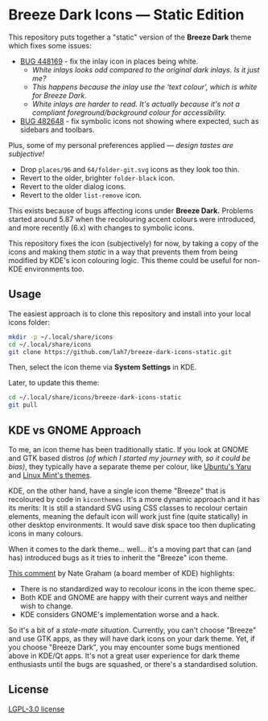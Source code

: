 # Breeze Dark Icons — Static Edition

This repository puts together a "static" version of the **Breeze Dark** theme
which fixes some issues:

* [BUG 448169](https://bugs.kde.org/show_bug.cgi?id=448169) - fix the inlay icon in places being white.
   * _White inlays looks odd compared to the original dark inlays. Is it just me?_
   * _This happens because the inlay use the 'text colour', which is white for Breeze Dark._
   * _White inlays are harder to read. It's actually because it's not a compliant foreground/background colour for accessibility._
* [BUG 482648](https://bugs.kde.org/show_bug.cgi?id=482648) - fix symbolic icons not showing where expected, such as sidebars and toolbars.

Plus, some of my personal preferences applied — _design tastes are subjective!_

* Drop `places/96` and `64/folder-git.svg` icons as they look too thin.
* Revert to the older, brighter `folder-black` icon.
* Revert to the older dialog icons.
* Revert to the older `list-remove` icon.

This exists because of bugs affecting icons under **Breeze Dark.**
Problems started around 5.87 when the recolouring accent colours were introduced,
and more recently (6.x) with changes to symbolic icons.

This repository fixes the icon (subjectively) for now, by taking a copy of the icons
and making them _static_ in a way that prevents them from being modified by KDE's
icon colouring logic. This theme could be useful for non-KDE environments too.


## Usage

The easiest approach is to clone this repository and install into your local icons folder:

```bash
mkdir -p ~/.local/share/icons
cd ~/.local/share/icons
git clone https://github.com/lah7/breeze-dark-icons-static.git
```

Then, select the icon theme via **System Settings** in KDE.

Later, to update this theme:

```bash
cd ~/.local/share/icons/breeze-dark-icons-static
git pull
```


## KDE vs GNOME Approach

To me, an icon theme has been traditionally static. If you look at GNOME and GTK based
distros _(of which I started my journey with, so it could be bias)_, they
typically have a separate theme per colour, like
[Ubuntu's Yaru](https://github.com/ubuntu/yaru/tree/master/icons) and
[Linux Mint's themes](https://github.com/linuxmint/mint-themes/tree/master/files/usr/share/themes).

KDE, on the other hand, have a single icon theme "Breeze" that is recoloured by code
in `kiconthemes`. It's a more dynamic approach and it has its merits: It is still a
standard SVG using CSS classes to recolour certain elements, meaning the default icon
will work just fine (quite statically) in other desktop environments. It would
save disk space too then duplicating icons in many colours.

When it comes to the dark theme... well... it's a moving part that can (and has) introduced bugs
as it tries to inherit the "Breeze" icon theme.

[This comment](https://bugs.kde.org/show_bug.cgi?id=494399#c3) by Nate Graham (a board member of KDE) highlights:
* There is no standardized way to recolour icons in the icon theme spec.
* Both KDE and GNOME are happy with their current ways and neither wish to change.
* KDE considers GNOME's implementation worse and a hack.

So it's a bit of a _stale-mate situation_. Currently, you can't choose
"Breeze" and use GTK apps, as they will have dark icons on your dark theme.
Yet, if you choose "Breeze Dark", you may encounter some bugs mentioned above
in KDE/Qt apps. It's not a great user experience for dark theme enthusiasts until
the bugs are squashed, or there's a standardised solution.


## License

[LGPL-3.0 license](LICENSE)
